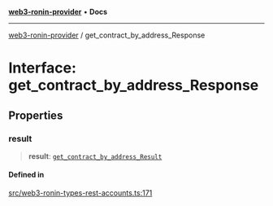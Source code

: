 [**web3-ronin-provider**](../README.md) • **Docs**

***

[web3-ronin-provider](../globals.md) / get\_contract\_by\_address\_Response

# Interface: get\_contract\_by\_address\_Response

## Properties

### result

> **result**: [`get_contract_by_address_Result`](get_contract_by_address_Result.md)

#### Defined in

[src/web3-ronin-types-rest-accounts.ts:171](https://github.com/chuacw/web3-ronin-provider/blob/4a5337409914c1435eb29cf10385b5e91a5e50ae/src/web3-ronin-types-rest-accounts.ts#L171)
